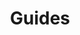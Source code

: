 ---
title: Guides
description: "Consult the following developer guides on common subjects and usage of DataWedge features and APIs."
layout: list-content-items.html
content-items:
  - type: section
    level: 4
    title: General Programming Practices
    text: This guide contains various DataWedge Android programming tips and best practices.
    url: /datawedge/8-2/guide/gettingstarted/#datawedgeapi
  - type: section
    level: 4
    title: Application development articles and blog posts
    text: This guide contains multiple DataWedge articles and blog posts related to application development.
    url: /datawedge/8-2/guide/programmers-guides/articles
  - type: section
    level: 4
    title: Use Content Provider Programmer's Guide
    text: This guide provides information on leveraging DataWedge's content provider to retrieve scanned data from large files.
    url: /datawedge/8-2/guide/programmers-guides/content-provider
  - type: section
    level: 4
    title: Control Access to DataWedge Intent APIs
    text: Learn how to control access to DataWedge Intent APIs to prevent unauthorized use of the APIs.
    url: /datawedge/8-2/guide/programmers-guides/secure-intent-apis
  - type: section
    level: 4
    title: Remote Administration
    text: Learn how to mass deploy DataWedge configurations using DataWedge Manager CSP.
    url: /datawedge/8-2/guide/admin
  - type: section
    level: 4
    title: Licensing
    text: This guide provides information on Mobility DNA (MDNA) Enterprise license required on Zebra Professional-series devices.
    url: /datawedge/8-2/guide/licensing
product: DataWedge
productversion: '8.2'
---